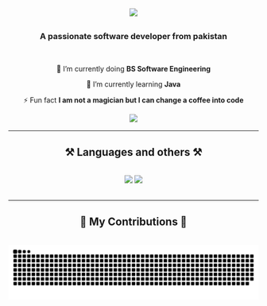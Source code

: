 

<h1 align="center">
    <img src="https://readme-typing-svg.herokuapp.com/?font=Righteous&size=35&center=true&vCenter=true&width=500&height=70&duration=4000&lines=Hi+There!+👋;+I'm+Wahan+khan!;" />
</h1>

<h3 align="center">A passionate software developer from pakistan</h3>

<br/>

<div align="center">
 
 🔭 I’m currently doing **BS Software Engineering**
 
 🌱 I’m currently learning **Java**

⚡ Fun fact **I am not a magician but I can change a coffee into code**

 </div>
 
<div align="center"> 
  <a href="mailto:programming.spott@gmail.com">
    <img src="https://img.shields.io/badge/Gmail-333333?style=for-the-badge&logo=gmail&logoColor=red" />
  </a>
  
  
</div>

 <hr/>
 
<h2 align="center">⚒️ Languages and others ⚒️</h2>
<br/>
<div align="center">
    <img src="https://skillicons.dev/icons?i=html,css,vscode,github,figma,tailwind,git" />
    <img src="https://skillicons.dev/icons?i=python,java,cpp" /><br>
</div>

<br/>
<hr/>

<div align="center">
  <h2>🐍 My Contributions 🐍</h2>
  <br>
  <img alt="snake eating my contributions" src="https://raw.githubusercontent.com/salesp07/salesp07/output/github-contribution-grid-snake.svg" />
  
  <br/><br/><br/>
</div>



